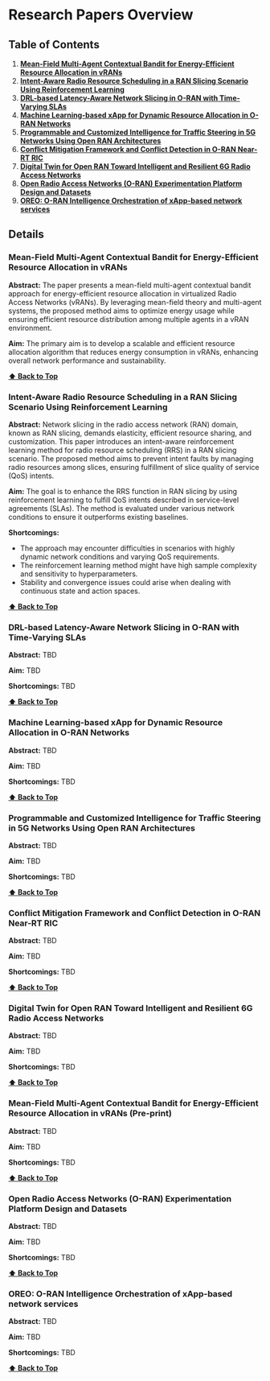 # Research Papers Overview

## Table of Contents
1. **[Mean-Field Multi-Agent Contextual Bandit for Energy-Efficient Resource Allocation in vRANs](#mean-field-multi-agent-contextual-bandit-for-energy-efficient-resource-allocation-in-vrans)**
2. **[Intent-Aware Radio Resource Scheduling in a RAN Slicing Scenario Using Reinforcement Learning](#intent-aware-radio-resource-scheduling-in-a-ran-slicing-scenario-using-reinforcement-learning)**
3. **[DRL-based Latency-Aware Network Slicing in O-RAN with Time-Varying SLAs](#drl-based-latency-aware-network-slicing-in-o-ran-with-time-varying-slas)**
4. **[Machine Learning-based xApp for Dynamic Resource Allocation in O-RAN Networks](#machine-learning-based-xapp-for-dynamic-resource-allocation-in-o-ran-networks)**
5. **[Programmable and Customized Intelligence for Traffic Steering in 5G Networks Using Open RAN Architectures](#programmable-and-customized-intelligence-for-traffic-steering-in-5g-networks-using-open-ran-architectures)**
6. **[Conflict Mitigation Framework and Conflict Detection in O-RAN Near-RT RIC](#conflict-mitigation-framework-and-conflict-detection-in-o-ran-near-rt-ric)**
7. **[Digital Twin for Open RAN Toward Intelligent and Resilient 6G Radio Access Networks](#digital-twin-for-open-ran-toward-intelligent-and-resilient-6g-radio-access-networks)**
8. **[Open Radio Access Networks (O-RAN) Experimentation Platform Design and Datasets](#open-radio-access-networks-o-ran-experimentation-platform-design-and-datasets)**
9. **[OREO: O-RAN Intelligence Orchestration of xApp-based network services](#oreo-o-ran-intelligence-orchestration-of-xapp-based-network-services)**

## Details

### Mean-Field Multi-Agent Contextual Bandit for Energy-Efficient Resource Allocation in vRANs
**Abstract:**
The paper presents a mean-field multi-agent contextual bandit approach for energy-efficient resource allocation in virtualized Radio Access Networks (vRANs). By leveraging mean-field theory and multi-agent systems, the proposed method aims to optimize energy usage while ensuring efficient resource distribution among multiple agents in a vRAN environment.

**Aim:**
The primary aim is to develop a scalable and efficient resource allocation algorithm that reduces energy consumption in vRANs, enhancing overall network performance and sustainability.

**[⬆ Back to Top](#table-of-contents)**

### Intent-Aware Radio Resource Scheduling in a RAN Slicing Scenario Using Reinforcement Learning
**Abstract:**
Network slicing in the radio access network (RAN) domain, known as RAN slicing, demands elasticity, efficient resource sharing, and customization. This paper introduces an intent-aware reinforcement learning method for radio resource scheduling (RRS) in a RAN slicing scenario. The proposed method aims to prevent intent faults by managing radio resources among slices, ensuring fulfillment of slice quality of service (QoS) intents.

**Aim:**
The goal is to enhance the RRS function in RAN slicing by using reinforcement learning to fulfill QoS intents described in service-level agreements (SLAs). The method is evaluated under various network conditions to ensure it outperforms existing baselines.

**Shortcomings:**
- The approach may encounter difficulties in scenarios with highly dynamic network conditions and varying QoS requirements.
- The reinforcement learning method might have high sample complexity and sensitivity to hyperparameters.
- Stability and convergence issues could arise when dealing with continuous state and action spaces.

**[⬆ Back to Top](#table-of-contents)**

### DRL-based Latency-Aware Network Slicing in O-RAN with Time-Varying SLAs
**Abstract:**
TBD

**Aim:**
TBD

**Shortcomings:**
TBD

**[⬆ Back to Top](#table-of-contents)**

### Machine Learning-based xApp for Dynamic Resource Allocation in O-RAN Networks
**Abstract:**
TBD

**Aim:**
TBD

**Shortcomings:**
TBD

**[⬆ Back to Top](#table-of-contents)**

### Programmable and Customized Intelligence for Traffic Steering in 5G Networks Using Open RAN Architectures
**Abstract:**
TBD

**Aim:**
TBD

**Shortcomings:**
TBD

**[⬆ Back to Top](#table-of-contents)**

### Conflict Mitigation Framework and Conflict Detection in O-RAN Near-RT RIC
**Abstract:**
TBD

**Aim:**
TBD

**Shortcomings:**
TBD

**[⬆ Back to Top](#table-of-contents)**

### Digital Twin for Open RAN Toward Intelligent and Resilient 6G Radio Access Networks
**Abstract:**
TBD

**Aim:**
TBD

**Shortcomings:**
TBD

**[⬆ Back to Top](#table-of-contents)**

### Mean-Field Multi-Agent Contextual Bandit for Energy-Efficient Resource Allocation in vRANs (Pre-print)
**Abstract:**
TBD

**Aim:**
TBD

**Shortcomings:**
TBD

**[⬆ Back to Top](#table-of-contents)**

### Open Radio Access Networks (O-RAN) Experimentation Platform Design and Datasets
**Abstract:**
TBD

**Aim:**
TBD

**Shortcomings:**
TBD

**[⬆ Back to Top](#table-of-contents)**

### OREO: O-RAN Intelligence Orchestration of xApp-based network services
**Abstract:**
TBD

**Aim:**
TBD

**Shortcomings:**
TBD

**[⬆ Back to Top](#table-of-contents)**
